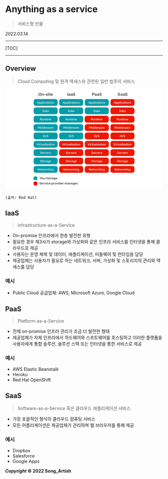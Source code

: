 # Anything as a service

> 서비스형 만물

2022.03.14

---

[TOC]

---



## Overview

> Cloud Computing 및 원격 액세스와 관련된 일반 범주의 서비스

![xaas](img/xaas.png)

`(출처: Red Hat)`



## IaaS

> Infrastructure-as-a-Service

- On-promise 인프라에서 한층 발전한 유형
- 필요한 경우 제3사가 storage와 가상화와 같은 인프라 서비스를 인터넷을 통해 클라우드로 제공
- 사용자는 운영 체제 및 데이터, 애플리케이션, 미들웨어 및 런타임을 담당
- 제공업체는 사용자가 필요로 하는 네트워크, 서버, 가상화 및 스토리지의 관리와 액세스를 담당

### 예시

- Public Cloud 공급업체: AWS, Microsoft Azure, Google Cloud



## PaaS

> Platform-as-a-Service

- 전체 on-promise 인프라 관리가 조금 더 발전한 형태
- 제공업체가 자체 인프라에서 하드웨어와 스프트웨어를 호스팅하고 이러한 플랫폼을 사용자에게 통합 솔루션, 솔루션 스택 또는 인터넷을 통한 서비스로 제공

### 예시

- AWS Elastic Beanstalk
- Heroku
- Red Hat OpenShift



## SaaS

> Software-as-a-Service 혹은 클라우드 애플리케이션 서비스

- 가장 포괄적인 형식의 클라우드 컴퓨팅 서비스
- 모든 어플리케이션은 제공업체가 관리하며 웹 브라우저를 통해 제공

### 예시

- Dropbox
- Salesforce
- Google Apps



***Copyright* © 2022 Song_Artish**